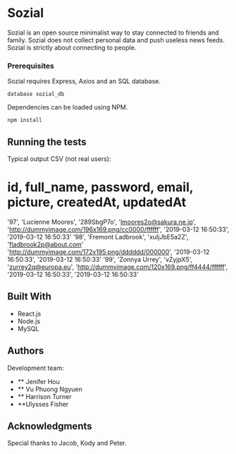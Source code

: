 # Sozial

Sozial is an open source minimalist way to stay connected to friends and family. Sozial does not collect personal data and push useless news feeds. 
Sozial is strictly about connecting to people.

### Prerequisites

Sozial requires Express, Axios and an SQL database.

```
database sozial_db
```

Dependencies can be loaded using NPM.

```
npm install
```

## Running the tests

Typical output CSV (not real users):

# id,  full_name, password, 		email, 				picture, 			createdAt,	 	updatedAt
'97',  'Lucienne Moores',  '289SbgP7o', 'lmoores2o@sakura.ne.jp',  'http://dummyimage.com/196x169.png/cc0000/ffffff',  '2019-03-12 16:50:33',   '2019-03-12 16:50:33'
'98',  'Fremont Ladbrook',    'xuIjJbE5a2Z', 'fladbrook2p@about.com'  'http://dummyimage.com/172x195.png/dddddd/000000',  '2019-03-12 16:50:33',   '2019-03-12 16:50:33'
'99',   'Zonnya Urrey', 'vZyjpX5',   'zurrey2q@europa.eu',    'http://dummyimage.com/120x169.png/ff4444/ffffff', '2019-03-12 16:50:33',       '2019-03-12 16:50:33'


## Built With

* React.js
* Node.js
* MySQL

## Authors

Development team:
* ** Jenifer Hou
* ** Vu Phuong Ngyuen
* ** Harrison Turner
* **Ulysses Fisher


## Acknowledgments

Special thanks to Jacob, Kody and Peter.
